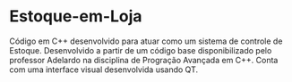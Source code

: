 # Estoque-em-Loja
Código em C++ desenvolvido para atuar como um sistema de controle de Estoque.
Desenvolvido a partir de um código base disponibilizado pelo professor Adelardo na disciplina de Progração Avançada em C++.
Conta com uma interface visual desenvolvida usando QT.
